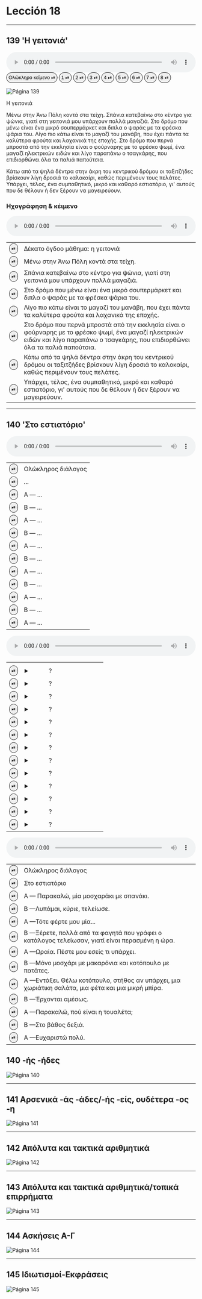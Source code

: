 # Lección 18

<style>
  button {border: 1px solid black; border-radius: 25px; padding: 5px 5px 5px 5px;}
  </style>
---

## 139 'Η γειτονιά'

<div class="audio-block" style="width: 100%;">
  <audio class="fragmented-audio" controls style="width: 100%;>
    <source type="audio/mpeg" src="../GM_Audios/18_Audio.mp3">
    Tu navegador no soporta el elemento de audio.
  </audio>
<br>
 <button data-segment="0-65">Ολώκληρο κείμενο ⏯ </button>
 <button data-segment="0-4">1 ⏯ </button>
 <button data-segment="5-8">2 ⏯ </button>
 <button data-segment="8-14">3 ⏯ </button>
 <button data-segment="14-22">4 ⏯ </button>
 <button data-segment="22-30">5 ⏯ </button>
 <button data-segment="30-45">6 ⏯ </button>
 <button data-segment="45-55">7 ⏯ </button>
 <button data-segment="55-65">8 ⏯ </button>
</div>

![Página 139](Metodo/Textbook_Pagina_139.png)

Η γειτονιά

Μένω στην Άνω Πόλη κοντά στα τείχη. Σπάνια κατεβαίνω στο κέντρο για ψώνια, γιατί στη γειτονιά μου υπάρχουν πολλά μαγαζιά. Στο δρόμο που μένω είναι ένα μικρό σουπερμάρκετ και διπλα ο ψαράς με τα φρέσκα ψάρια του. Λίγο πιο κάτω είναι το μαγαζί του μανάβη, που έχει πάντα τα καλύτερα φρούτα και λαχανικά της εποχής. Στο δρόμο που περνά μπροστά από την εκκλησία είναι ο φούρναρης με το φρέσκο ψωμί, ένα μαγαζί ηλεκτρικών ειδών και λίγο παραπάνω ο τσαγκάρης, που επιδιορθώνει όλα τα παλιά παπούτσια.

Κάτω από τα ψηλά δέντρα στην άκρη του κεντρικού δρόμου οι ταξιτζήδες βρίσκουν λίγη δροσιά το καλοκαίρι, καθώς περιμένουν τους πελάτες. Υπάρχει, τέλος, ένα συμπαθητικό, μικρό και καθαρό εστιατόριο, γι' αυτούς που δε θέλουν ή δεν ξέρουν να μαγειρεύουν.

### Ηχογράφηση & κέιμενο

<div class="audio-block" style="width: 100%;">
 <audio class="fragmented-audio" controls style="width: 100%;">
 <source src="../GM_Audios/18_Audio.mp3" type="audio/mpeg" >
 Tu navegador no soporta el elemento de audio.
 </audio>
<br>
<table>
<tr><td > <button data-segment="0-4"> ⏯ </button> </td> <td> Δέκατο όγδοο μάθημα: η γειτονιά</td></tr>
<tr><td > <button data-segment="5-8"> ⏯ </button> </td> <td> Μένω στην Άνω Πόλη κοντά στα τείχη.</td></tr>
<tr><td > <button data-segment="8-14"> ⏯ </button> </td> <td> Σπάνια κατεβαίνω στο κέντρο για ψώνια, γιατί στη γειτονιά μου υπάρχουν πολλά μαγαζιά.</td></tr>
<tr><td > <button data-segment="14-22"> ⏯ </button> </td> <td> Στο δρόμο που μένω είναι ένα μικρό σουπερμάρκετ και διπλα ο ψαράς με τα φρέσκα ψάρια του.</td></tr>
<tr><td > <button data-segment="22-30"> ⏯ </button> </td> <td> Λίγο πιο κάτω είναι το μαγαζί του μανάβη, που έχει πάντα τα καλύτερα φρούτα και λαχανικά της εποχής.</td></tr>
<tr><td > <button data-segment="30-45"> ⏯ </button> </td> <td> Στο δρόμο που περνά μπροστά από την εκκλησία είναι ο φούρναρης με το φρέσκο ψωμί, ένα μαγαζί ηλεκτρικών ειδών και λίγο παραπάνω ο τσαγκάρης, που επιδιορθώνει όλα τα παλιά παπούτσια.</td></tr>
<tr><td > <button data-segment="45-55"> ⏯ </button> </td> <td> Κάτω από τα ψηλά δέντρα στην άκρη του κεντρικού δρόμου οι ταξιτζήδες βρίσκουν λίγη δροσιά το καλοκαίρι, καθώς περιμένουν τους πελάτες.</td></tr>
<tr><td > <button data-segment="55-65"> ⏯ </button> </td> <td> Υπάρχει, τέλος, ένα συμπαθητικό, μικρό και καθαρό εστιατόριο, γι' αυτούς που δε θέλουν ή δεν ξέρουν να μαγειρεύουν.</td></tr>

</tr>
</table>
</div>

---

## 140 'Στο εστιατόριο'

<div class="audio-block" style="width: 100%;">
 <audio class="fragmented-audio" controls style="width: 100%;">
 <source src="../GM_Audios/18_Audio.mp3" type="audio/mpeg" >
 Tu navegador no soporta el elemento de audio.
 </audio>
<br>
<table>
<tr><td > <button data-segment="65-112"> ⏯ </button> </td> <td> Ολώκληρος διάλογος</td></tr>
<tr><td > <button data-segment="65-69"> ⏯ </button> </td> <td> ...</td></tr>
<tr><td > <button data-segment="69-74"> ⏯ </button> </td> <td> Α — ...</td></tr>
<tr><td > <button data-segment="74-76"> ⏯ </button> </td> <td> Β — ...</td></tr>
<tr><td > <button data-segment="76-79"> ⏯ </button> </td> <td> Α — ...</td></tr>

<tr><td > <button data-segment="79-85"> ⏯ </button> </td> <td> Β — ...
</td></tr>

<tr><td > <button data-segment="85-89"> ⏯ </button> </td> <td> Α — ...
</td></tr>

<tr><td > <button data-segment="89-93"> ⏯ </button> </td> <td> Β — ...
</td></tr>

<tr><td > <button data-segment="93-102"> ⏯ </button> </td> <td> Α — ...</td></tr>

<tr><td > <button data-segment="102-104"> ⏯ </button> </td> <td> Β — ...</td></tr>

<tr><td > <button data-segment="104-107"> ⏯ </button> </td> <td>Α — ...</td></tr>

<tr><td > <button data-segment="107-109"> ⏯ </button> </td> <td>Β — ...
</td></tr>

<tr><td > <button data-segment="109-112"> ⏯ </button> </td> <td>Α — ...</td></tr>

</table>
</div>

<div class="audio-block" style="width: 100%;">
 <audio class="fragmented-audio" controls style="width: 100%;">
 <source src="../GM_Audios/18_Audio.mp3" type="audio/mpeg" >
 Tu navegador no soporta el elemento de audio.
 </audio>
<br>
<table style="width:100%;">
<tr style="width:100%;"><td style="width:15%;"></td><td style="width:80%;"></td></tr>
<tr style="width:95%;"><td style="width:15%;"> <button data-segment="65-112"> ⏯ </button> </td><td style="width:75%;"><details><summary>&nbsp;&nbsp;&nbsp;&nbsp;&nbsp;&nbsp;&nbsp;&nbsp;&nbsp;&nbsp;&nbsp;?&nbsp;&nbsp;&nbsp;&nbsp;&nbsp;&nbsp;&nbsp;&nbsp;&nbsp;&nbsp;&nbsp;</summary></p> Ολώκληρος διάλογος</p></td></tr>
<tr><td > <button data-segment="65-69"> ⏯ </button> </td><td style="width:80%;"><details><summary>&nbsp;&nbsp;&nbsp;&nbsp;&nbsp;&nbsp;&nbsp;&nbsp;&nbsp;&nbsp;&nbsp;?&nbsp;&nbsp;&nbsp;&nbsp;&nbsp;&nbsp;&nbsp;&nbsp;&nbsp;&nbsp;&nbsp;</summary></p> Στο εστιατόριο</p></td></tr>
<tr><td > <button data-segment="69-74"> ⏯ </button> </td><td style="width:80%;"><details><summary>&nbsp;&nbsp;&nbsp;&nbsp;&nbsp;&nbsp;&nbsp;&nbsp;&nbsp;&nbsp;&nbsp;?&nbsp;&nbsp;&nbsp;&nbsp;&nbsp;&nbsp;&nbsp;&nbsp;&nbsp;&nbsp;&nbsp;</summary></p> Α — Παρακαλώ, μία μοσχαράκι με σπανάκι.</p></td></tr>
<tr><td > <button data-segment="74-76"> ⏯ </button> </td><td style="width:80%;"><details><summary>&nbsp;&nbsp;&nbsp;&nbsp;&nbsp;&nbsp;&nbsp;&nbsp;&nbsp;&nbsp;&nbsp;?&nbsp;&nbsp;&nbsp;&nbsp;&nbsp;&nbsp;&nbsp;&nbsp;&nbsp;&nbsp;&nbsp;</summary></p> Β —Λυπάμαι, κύριε, τελείωσε.</p></td></tr>
<tr><td > <button data-segment="76-79"> ⏯ </button> </td><td style="width:80%;"><details><summary>&nbsp;&nbsp;&nbsp;&nbsp;&nbsp;&nbsp;&nbsp;&nbsp;&nbsp;&nbsp;&nbsp;?&nbsp;&nbsp;&nbsp;&nbsp;&nbsp;&nbsp;&nbsp;&nbsp;&nbsp;&nbsp;&nbsp;</summary></p> Α —Τότε φέρτε μου μία...</p></td></tr>

<tr><td > <button data-segment="79-85"> ⏯ </button> </td><td style="width:80%;"><details><summary>&nbsp;&nbsp;&nbsp;&nbsp;&nbsp;&nbsp;&nbsp;&nbsp;&nbsp;&nbsp;&nbsp;?&nbsp;&nbsp;&nbsp;&nbsp;&nbsp;&nbsp;&nbsp;&nbsp;&nbsp;&nbsp;&nbsp;</summary></p> Β —Ξέρετε, πολλά από τα φαγητά που γράφει ο κατάλογος τελείωσαν,
γιατί είναι περασμένη η ώρα.
</p></td></tr>

<tr><td > <button data-segment="85-89"> ⏯ </button> </td><td style="width:80%;"><details><summary>&nbsp;&nbsp;&nbsp;&nbsp;&nbsp;&nbsp;&nbsp;&nbsp;&nbsp;&nbsp;&nbsp;?&nbsp;&nbsp;&nbsp;&nbsp;&nbsp;&nbsp;&nbsp;&nbsp;&nbsp;&nbsp;&nbsp;</summary></p> Α —Ωραία. Πέστε μου εσείς τι υπάρχει.
</p></td></tr>

<tr><td > <button data-segment="89-93"> ⏯ </button> </td><td style="width:80%;"><details><summary>&nbsp;&nbsp;&nbsp;&nbsp;&nbsp;&nbsp;&nbsp;&nbsp;&nbsp;&nbsp;&nbsp;?&nbsp;&nbsp;&nbsp;&nbsp;&nbsp;&nbsp;&nbsp;&nbsp;&nbsp;&nbsp;&nbsp;</summary></p> Β —Μόνο μοσχάρι με μακαρόνια και κοτόπουλο με πατάτες.
</p></td></tr>

<tr><td > <button data-segment="93-102"> ⏯ </button> </td><td style="width:80%;"><details><summary>&nbsp;&nbsp;&nbsp;&nbsp;&nbsp;&nbsp;&nbsp;&nbsp;&nbsp;&nbsp;&nbsp;?&nbsp;&nbsp;&nbsp;&nbsp;&nbsp;&nbsp;&nbsp;&nbsp;&nbsp;&nbsp;&nbsp;</summary></p> Α —Εντάξει. Θέλω κοτόπουλο, στήθος αν υπάρχει, μια χωριάτικη σαλάτα, μια φέτα και μια μικρή μπίρα.</p></td></tr>

<tr><td > <button data-segment="102-104"> ⏯ </button> </td><td style="width:80%;"><details><summary>&nbsp;&nbsp;&nbsp;&nbsp;&nbsp;&nbsp;&nbsp;&nbsp;&nbsp;&nbsp;&nbsp;?&nbsp;&nbsp;&nbsp;&nbsp;&nbsp;&nbsp;&nbsp;&nbsp;&nbsp;&nbsp;&nbsp;</summary></p> Β —Έρχονται αμέσως.</p></td></tr>

<tr><td > <button data-segment="104-107"> ⏯ </button> </td><td style="width:80%;"><details><summary>&nbsp;&nbsp;&nbsp;&nbsp;&nbsp;&nbsp;&nbsp;&nbsp;&nbsp;&nbsp;&nbsp;?&nbsp;&nbsp;&nbsp;&nbsp;&nbsp;&nbsp;&nbsp;&nbsp;&nbsp;&nbsp;&nbsp;</summary></p>Α —Παρακαλώ, πού είναι η τουαλέτα;</p></td></tr>

<tr><td > <button data-segment="107-109"> ⏯ </button> </td><td style="width:80%;"><details><summary>&nbsp;&nbsp;&nbsp;&nbsp;&nbsp;&nbsp;&nbsp;&nbsp;&nbsp;&nbsp;&nbsp;?&nbsp;&nbsp;&nbsp;&nbsp;&nbsp;&nbsp;&nbsp;&nbsp;&nbsp;&nbsp;&nbsp;</summary></p>Β —Στο βάθος δεξιά.
</p></td></tr>

<tr><td > <button data-segment="109-112"> ⏯ </button> </td><td style="width:80%;"><details><summary>&nbsp;&nbsp;&nbsp;&nbsp;&nbsp;&nbsp;&nbsp;&nbsp;&nbsp;&nbsp;&nbsp;?&nbsp;&nbsp;&nbsp;&nbsp;&nbsp;&nbsp;&nbsp;&nbsp;&nbsp;&nbsp;&nbsp;</summary></p>Α —Ευχαριστώ πολύ.</p></td></tr>

</table>
</div>


<div class="audio-block" style="width: 100%;">
 <audio class="fragmented-audio" controls style="width: 100%;">
 <source src="../GM_Audios/18_Audio.mp3" type="audio/mpeg" >
 Tu navegador no soporta el elemento de audio.
 </audio>
<br>
<table>
<tr><td > <button data-segment="65-112"> ⏯ </button> </td> <td> Ολώκληρος διάλογος</td></tr>
<tr><td > <button data-segment="65-69"> ⏯ </button> </td> <td> Στο εστιατόριο</td></tr>
<tr><td > <button data-segment="69-74"> ⏯ </button> </td> <td> Α — Παρακαλώ, μία μοσχαράκι με σπανάκι.</td></tr>
<tr><td > <button data-segment="74-76"> ⏯ </button> </td> <td> Β —Λυπάμαι, κύριε, τελείωσε.</td></tr>
<tr><td > <button data-segment="76-79"> ⏯ </button> </td> <td> Α —Τότε φέρτε μου μία...</td></tr>

<tr><td > <button data-segment="79-85"> ⏯ </button> </td> <td> Β —Ξέρετε, πολλά από τα φαγητά που γράφει ο κατάλογος τελείωσαν,
γιατί είναι περασμένη η ώρα.
</td></tr>

<tr><td > <button data-segment="85-89"> ⏯ </button> </td> <td> Α —Ωραία. Πέστε μου εσείς τι υπάρχει.
</td></tr>

<tr><td > <button data-segment="89-93"> ⏯ </button> </td> <td> Β —Μόνο μοσχάρι με μακαρόνια και κοτόπουλο με πατάτες.
</td></tr>

<tr><td > <button data-segment="93-102"> ⏯ </button> </td> <td> Α —Εντάξει. Θέλω κοτόπουλο, στήθος αν υπάρχει, μια χωριάτικη σαλάτα, μια φέτα και μια μικρή μπίρα.</td></tr>

<tr><td > <button data-segment="102-104"> ⏯ </button> </td> <td> Β —Έρχονται αμέσως.</td></tr>

<tr><td > <button data-segment="104-107"> ⏯ </button> </td> <td>Α —Παρακαλώ, πού είναι η τουαλέτα;</td></tr>

<tr><td > <button data-segment="107-109"> ⏯ </button> </td> <td>Β —Στο βάθος δεξιά.
</td></tr>

<tr><td > <button data-segment="109-112"> ⏯ </button> </td> <td>Α —Ευχαριστώ πολύ.</td></tr>

</table>
</div>


## 140 -ής -ήδες

![Página 140](Metodo/Textbook_Pagina_140.png)

---

## 141 Αρσενικά -άς -άδες/-ής -είς, ουδέτερα -ος -η

![Página 141](Metodo/Textbook_Pagina_141.png)

---

## 142 Απόλυτα και τακτικά αριθμητικά

![Página 142](Metodo/Textbook_Pagina_142.png)

---

## 143 Απόλυτα και τακτικά αριθμητικά/τοπικά επιρρήματα

![Página 143](Metodo/Textbook_Pagina_143.png)

---

## 144 Ασκήσεις Α-Γ

![Página 144](Metodo/Textbook_Pagina_144.png)

---

## 145 Ιδιωτισμοί-Εκφράσεις

![Página 145](Metodo/Textbook_Pagina_145.png)
